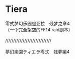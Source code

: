 # Tiera

零式梦幻乐园缇亚拉　残梦之章4<br>
（一个完全架空的FF14 raid副本）<br>
<br>
/////////////////////////////<br>
<br>
夢幻楽園ティエラ零式　残夢編4<br>
<br>

